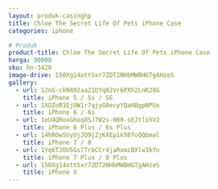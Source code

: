 ```yaml
---
layout: produk-casinghp
title: Chloe The Secret Life Of Pets iPhone Case
categories: iphone

# Produk
product-title: Chloe The Secret Life Of Pets iPhone Case
harga: 90000
sku: hn-3420
image-drive: 150Xg14ott5xr7ZDT2NHbMWBHGTgAHzeS
gallery:
  - url: 12nG-ckN802aa21DYq02Vr6PXh2LnK28G
    title: iPhone 5 / 5s / SE
  - url: 1XOZoR1EjUW1r7qjyG0ecyYQaHBgpNPUx
    title: iPhone 6 / 6s
  - url: 1eU4QRoxGhoq8SJ7W2s-H80-sEJtlihVJ
    title: iPhone 6 Plus / 6s Plus
  - url: 14hROwSUyUjJQ9jZjKXEp1k987oQQbmal
    title: iPhone 7 / 8
  - url: 1YqkTJOU5Gs7TrbCCr4jaRxmzBXlw3kfn
    title: iPhone 7 Plus / 8 Plus
  - url: 150Xg14ott5xr7ZDT2NHbMWBHGTgAHzeS
    title: iPhone X
---
```

